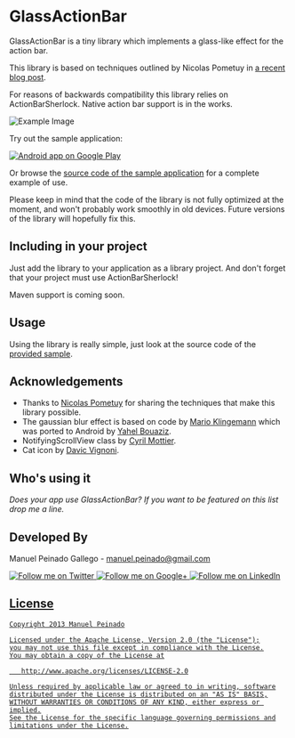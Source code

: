 GlassActionBar
==================

GlassActionBar is a tiny library which implements a glass-like effect for the action bar.

This library is based on techniques outlined by Nicolas Pometuy in [a recent blog post][1].

For reasons of backwards compatibility this library relies on ActionBarSherlock. Native action bar support is in the works.

![Example Image][2]

Try out the sample application:

<a href="https://play.google.com/store/apps/details?id=com.manuelpeinado.glassactionbardemo">
  <img alt="Android app on Google Play"
       src="https://developer.android.com/images/brand/en_app_rgb_wo_45.png" />
</a>

Or browse the [source code of the sample application][3] for a complete example of use.

Please keep in mind that the code of the library is not fully optimized at the moment, and won't probably work smoothly in old devices. Future versions of the library will hopefully fix this.


Including in your project
-------------------------

Just add the library to your application as a library project. And don't forget that your project must use ActionBarSherlock!

Maven support is coming soon.

Usage
-----

Using the library is really simple, just look at the source code of the [provided sample][4].

Acknowledgements
--------------------

* Thanks to [Nicolas Pometuy][1] for sharing the techniques that make this library possible.
* The gaussian blur effect is based on code by [Mario Klingemann][5] which was ported to Android by [Yahel Bouaziz][6].
* NotifyingScrollView class by [Cyril Mottier][7].
* Cat icon by [Davic Vignoni][8].

Who's using it
--------------

*Does your app use GlassActionBar? If you want to be featured on this list drop me a line.*


Developed By
--------------------

Manuel Peinado Gallego - <manuel.peinado@gmail.com>

<a href="https://twitter.com/mpg2">
  <img alt="Follow me on Twitter"
       src="https://raw.github.com/ManuelPeinado/NumericPageIndicator/master/art/twitter.png" />
</a>
<a href="https://plus.google.com/106514622630861903655">
  <img alt="Follow me on Google+"
       src="https://raw.github.com/ManuelPeinado/NumericPageIndicator/master/art/google-plus.png" />
</a>
<a href="http://www.linkedin.com/pub/manuel-peinado-gallego/1b/435/685">
  <img alt="Follow me on LinkedIn"
       src="https://raw.github.com/ManuelPeinado/NumericPageIndicator/master/art/linkedin.png" />


License
-----------

    Copyright 2013 Manuel Peinado

    Licensed under the Apache License, Version 2.0 (the "License");
    you may not use this file except in compliance with the License.
    You may obtain a copy of the License at

       http://www.apache.org/licenses/LICENSE-2.0

    Unless required by applicable law or agreed to in writing, software
    distributed under the License is distributed on an "AS IS" BASIS,
    WITHOUT WARRANTIES OR CONDITIONS OF ANY KIND, either express or implied.
    See the License for the specific language governing permissions and
    limitations under the License.




 [1]: http://nicolaspomepuy.fr/?p=18
 [2]: https://raw.github.com/ManuelPeinado/GlassActionBar/master/art/readme_pic.png
 [3]: https://github.com/ManuelPeinado/GlassActionBar/tree/master/sample
 [4]: https://github.com/ManuelPeinado/GlassActionBar/tree/master/sample/src/com/manuelpeinado/glassactionbardemo/MainActivity.java
 [5]: http://www.quasimondo.com/
 [6]: https://plus.google.com/107352914145283602089
 [7]: http://www.cyrilmottier.com
 [8]: http://www.icon-king.com/

